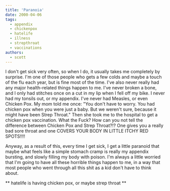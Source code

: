 ```yaml
---
title: 'Paranoia'
date: 2000-04-06
tags:
  - appendix
  - chickenpox
  - hatelife
  - illness
  - strepthroat
  - vaccinations
authors:
  - scott
---
```


I don't get sick very often, so when I do, it usually takes me completely by surprise. I'm one of those people who gets a few colds and maybe a touch of the flu each year, but is fine most of the time. I've also never really had any major health-related things happen to me. I've never broken a bone, and I only had stitches once on a cut in my lip when I fell off my bike. I never had my tonsils out, or my appendix. I've never had Measles, or even Chicken Pox. My mom told me once: "You don't have to worry. You had chicken pox when you were just a baby. But we weren't sure, because it might have been Strep Throat." Then she took me to the hospital to get a chicken pox vaccination. What the Fuck? How can you not tell the difference between Chicken Pox and Strep Throat?!? One gives you a really bad sore throat and one COVERS YOUR BODY IN LITTLE ITCHY RED SPOTS!!!!

Anyway, as a result of this, every time I get sick, I get a little paranoid that maybe what feels like a simple stomach cramp is really my appendix bursting, and slowly filling my body with poison. I'm always a little worried that I'm going to have all these horrible things happen to me, in a way that most people who went through all this shit as a kid don't have to think about.

\*\* hatelife is having chicken pox, or maybe strep throat \*\*
